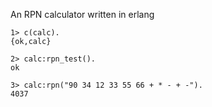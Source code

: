 An RPN calculator written in erlang

```
1> c(calc).
{ok,calc}

2> calc:rpn_test().
ok

3> calc:rpn("90 34 12 33 55 66 + * - + -").
4037
```
